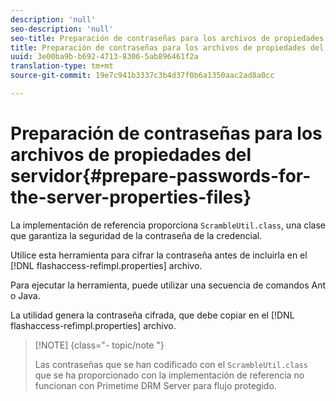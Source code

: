 ```yaml
---
description: 'null'
seo-description: 'null'
seo-title: Preparación de contraseñas para los archivos de propiedades del servidor
title: Preparación de contraseñas para los archivos de propiedades del servidor
uuid: 3e00ba9b-b692-4713-8306-5ab896461f2a
translation-type: tm+mt
source-git-commit: 19e7c941b3337c3b4d37f0b6a1350aac2ad8a0cc

---
```



# Preparación de contraseñas para los archivos de propiedades del servidor{#prepare-passwords-for-the-server-properties-files}

La implementación de referencia proporciona `ScrambleUtil.class`, una clase que garantiza la seguridad de la contraseña de la credencial.

Utilice esta herramienta para cifrar la contraseña antes de incluirla en el [!DNL flashaccess-refimpl.properties] archivo.

Para ejecutar la herramienta, puede utilizar una secuencia de comandos Ant o Java.

La utilidad genera la contraseña cifrada, que debe copiar en el [!DNL flashaccess-refimpl.properties] archivo.

>[!NOTE] {class=&quot;- topic/note &quot;}
>
>Las contraseñas que se han codificado con el `ScrambleUtil.class` que se ha proporcionado con la implementación de referencia no funcionan con Primetime DRM Server para flujo protegido.
